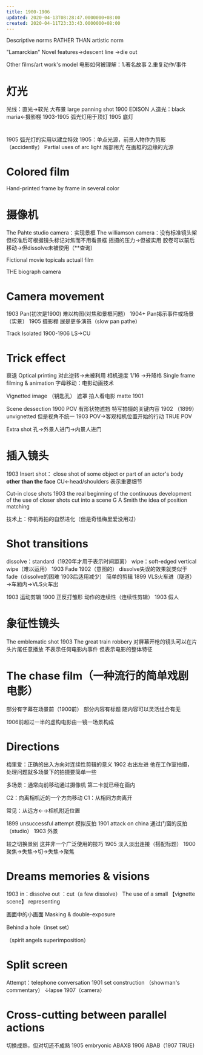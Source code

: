 ```yaml
---
title: 1900-1906
updated: 2020-04-13T08:28:47.0000000+08:00
created: 2020-04-11T23:33:43.0000000+08:00
---
```


Descriptive norms RATHER THAN artistic norm

"Lamarckian"
Novel features→descent line
→die out

Other films/art work's model
电影如何被理解：1.著名故事 2.重复动作/事件

# 灯光 
光线：直光→软光
大布景 large panning shot
1900 EDISON 人造光：black maria←摄影棚
1903-1905 弧光灯用于顶灯
1905 底灯
# 
1905 弧光灯的实用以建立特效
1905：单点光源，前景人物作为剪影（accidently）
Partial uses of arc light 局部用光
在画框的边缘的光源

# Colored film
Hand-printed frame by frame in several color

# 摄像机
The Pahte studio camera：实现景框
The williamson camera：没有标准镜头架 但校准后可根据镜头标记对焦而不用看景框
摇摄的压力→但被实用
胶卷可以前后移动→但dissolve未被使用（\*\*查询）

Fictional movie topicals actuall film

THE biograph camera

# Camera movement
1903 Pan(初次是1900)
难以构图(对焦和景框问题）
1904+ Pan揭示事件或场景（实景）
1905 摄影棚 展是更多演员（slow pan pathe）

Track
Isolated 1900-1906
LS→CU

# Trick effect
衰退
Optical printing 对此逆转→未被利用
相机速度 1/16 →升降格
Single frame filming & animation
字母移动：电影动画技术

Vignetted image （钥匙孔）
遮罩 拍人看电影 matte 1901

Scene dessection
1900 POV 有形状物遮挡 特写拍摄的关键内容
1902 （1899）unvignetted 但是视角不统一
1903 POV→客观相机位置开始的行动 TRUE POV

Extra shot 孔→外景人进门→内景人进门

# 插入镜头
1903
Insert shot： close shot of some object or part of an actor's body **other than the face**
CU←head/shoulders
表示重要细节

Cut-in close shots
1903 the real beginning of the continuous development of the use of closer shots cut into a scene
G A Smith the idea of position matching

技术上：停机再拍的自然进化（但是奇怪梅里爱没用过）

# Shot transitions
dissolve：standard（1920年才用于表示时间距离）
wipe：soft-edged vertical wipe（难以运用） 1903
Fade 1902（意图的） dissolve失误的效果就类似于fade（dissolve的困难 1903后适用减少）
简单的剪辑 1899 VLS火车进（隧道）→车厢内→VLS火车出

1903 运动剪辑
1900 正反打雏形 动作的连续性（连续性剪辑） 1903 假人

# 象征性镜头
The emblematic shot 1903
The great train robbery
对屏幕开枪的镜头可以在片头片尾任意播放
不表示任何电影内事件 但表示电影的整体特征

# The chase film（一种流行的简单戏剧电影）
部分有字幕在场景前（1900前）
部分内容有标题 随内容可以灵活组合有无

1906前超过一半的虚构电影由一镜一场景构成

# Directions
梅里爱：正确的出入方向对连续性剪辑的意义
1902 右出左进
他在工作室拍摄，处理问题就多场景下的拍摄要简单一些

多场景：通常向前移动通过摄像机 第二卡就已经在画内

C2：向离相机近的一个方向移动 C1：从相同方向离开

常见：从远方←→相机附近位置

1899 unsuccessful attempt 模拟反拍
1901 attack on china
通过门窗的反拍（studio）
1903 外景

较之切换景别 这并非一个广泛使用的技巧
1905 淡入淡出连接（搭配标题）
1900 聚焦→失焦→切→失焦→聚焦

# Dreams memories & visions
1903 in：dissolve out ：cut（a few dissolve）
The use of a small 【vignette scene】 representing

画面中的小画面
Masking & double-exposure

Behind a hole（inset set）

（spirit angels superimposition）

# Split screen
Attempt：telephone conversation 1901 set construction
（showman's commentary）
↓lapse
1907（camera）

# Cross-cutting between parallel actions
切换成熟，但对切还不成熟
1905 embryonic ABAXB
1906 ABAB（1907 TRUE)

